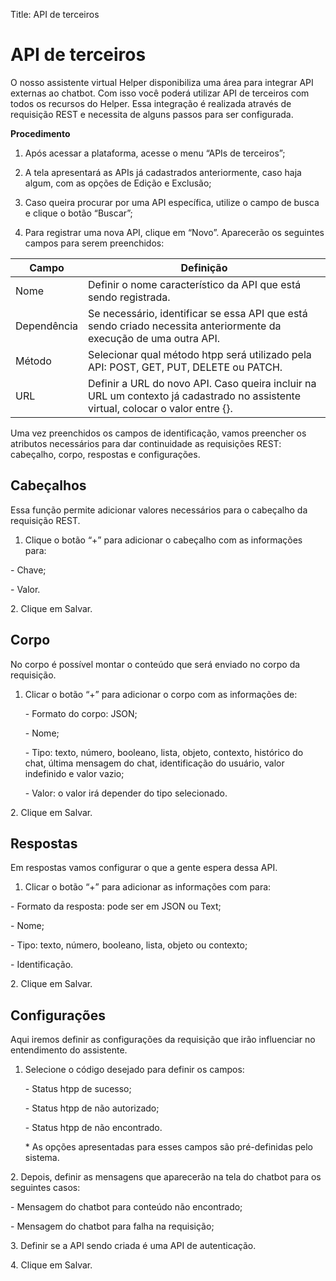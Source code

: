Title: API de terceiros

# API de terceiros

O nosso assistente virtual Helper disponibiliza uma área para integrar API externas ao chatbot. Com isso você poderá utilizar API de terceiros com todos os recursos do Helper. Essa integração é realizada através de requisição REST e necessita de alguns passos para ser configurada.

**Procedimento**

1.  Após acessar a plataforma, acesse o menu “APIs de terceiros”;

2.  A tela apresentará as APIs já cadastrados anteriormente, caso haja algum, com as opções de Edição e Exclusão;

3.  Caso queira procurar por uma API específica, utilize o campo de busca e clique o botão “Buscar”;

4. Para registrar uma nova API, clique em “Novo”. Aparecerão os seguintes campos para serem preenchidos:

| **Campo**   | **Definição** |
|-|-|
| Nome| Definir o nome característico da API que está sendo registrada.|
| Dependência | Se necessário, identificar se essa API que está sendo criado necessita anteriormente da execução de uma outra API.|
| Método| Selecionar qual método htpp será utilizado pela API: POST, GET, PUT, DELETE ou PATCH.|
| URL | Definir a URL do novo API. Caso queira incluir na URL um contexto já cadastrado no assistente virtual, colocar o valor entre {}.|

Uma vez preenchidos os campos de identificação, vamos preencher os atributos necessários para dar continuidade as requisições REST: cabeçalho, corpo, respostas e configurações.

## Cabeçalhos

Essa função permite adicionar valores necessários para o cabeçalho da requisição REST.

1.  Clique o botão “+” para adicionar o cabeçalho com as informações para:

\- Chave;

\- Valor.

2\.  Clique em Salvar.

## Corpo

No corpo é possível montar o conteúdo que será enviado no corpo da requisição.

1.  Clicar o botão “+” para adicionar o corpo com as informações de:

    \- Formato do corpo: JSON;

    \- Nome;

    \- Tipo: texto, número, booleano, lista, objeto, contexto, histórico do chat, última mensagem do chat, identificação do usuário, valor indefinido e valor vazio;

    \- Valor: o valor irá depender do tipo selecionado.

2\.  Clique em Salvar.

## Respostas

Em respostas vamos configurar o que a gente espera dessa API.

1.  Clicar o botão “+” para adicionar as informações com para:

\- Formato da resposta: pode ser em JSON ou Text;

\- Nome;

\- Tipo: texto, número, booleano, lista, objeto ou contexto;

\- Identificação.

2\.  Clique em Salvar.

## Configurações

Aqui iremos definir as configurações da requisição que irão influenciar no entendimento do assistente.

1.  Selecione o código desejado para definir os campos:

    \- Status htpp de sucesso;

    \- Status htpp de não autorizado;

    \- Status htpp de não encontrado.

    \* As opções apresentadas para esses campos são pré-definidas pelo sistema.

2\.  Depois, definir as mensagens que aparecerão na tela do chatbot para os seguintes casos:

   \- Mensagem do chatbot para conteúdo não encontrado;

   \- Mensagem do chatbot para falha na requisição;

3\.  Definir se a API sendo criada é uma API de autenticação.

4\.  Clique em Salvar.
